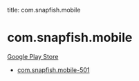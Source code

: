 title: com.snapfish.mobile
# com.snapfish.mobile


[Google Play Store](https://play.google.com/store/apps/details?id=com.snapfish.mobile)


* [com.snapfish.mobile-501](./com.snapfish.mobile-501/)
